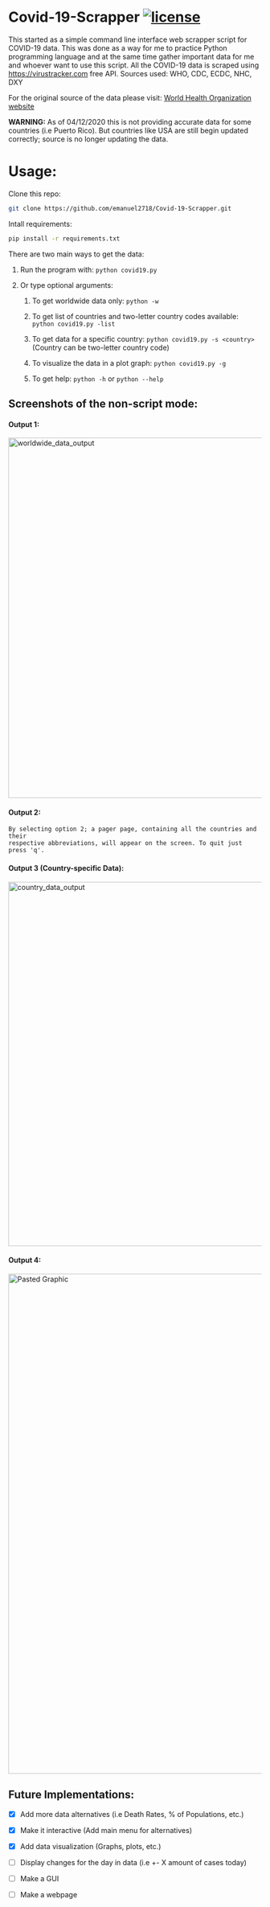 # Covid-19-Scrapper [![license](https://img.shields.io/github/license/DAVFoundation/captain-n3m0.svg?style=flat-square)](https://github.com/DAVFoundation/captain-n3m0/blob/master/LICENSE)


This started as a simple command line interface web scrapper script for COVID-19 data.
This was done as a way for me to practice Python programming language and at the same time
gather important data for me and whoever want to use this script.
All the COVID-19 data is scraped using https://virustracker.com free API.
Sources used: WHO, CDC, ECDC, NHC, DXY

For the original source of the data please visit: [World Health Organization website](https://www.who.int)

**WARNING:** As of 04/12/2020 this is not providing accurate data for some
countries (i.e Puerto Rico). But countries like USA are still begin updated
correctly; source is no longer updating the data.
	
	
# Usage:

Clone this repo:
```sh
git clone https://github.com/emanuel2718/Covid-19-Scrapper.git
```
Intall requirements:
```sh
pip install -r requirements.txt
```

There are two main ways to get the data:
1. Run the program with: ```python covid19.py```
2. Or type optional arguments:

	1. To get worldwide data only: ```python -w```
	
	2. To get list of countries and two-letter country codes available: ```python covid19.py -list```
	
	3. To get data for a specific country: ```python covid19.py -s <country>``` (Country can be two-letter country code)
	
	4. To visualize the data in a plot graph: ```python covid19.py -g```
	
	4. To get help: ```python -h``` or ```python --help```
	

	
## Screenshots of the non-script mode:

#### Output 1:

<img width="717" alt="worldwide_data_output" src="https://user-images.githubusercontent.com/55965894/76808630-b79a2080-67be-11ea-809c-a61b61a42562.png">

#### Output 2:

	By selecting option 2; a pager page, containing all the countries and their 
	respective abbreviations, will appear on the screen. To quit just press 'q'.

#### Output 3 (Country-specific Data):
<img width="725" alt="country_data_output" src="https://user-images.githubusercontent.com/55965894/76808635-b963e400-67be-11ea-9bad-2388ccd2ec05.png">

#### Output 4:
<img width="995" alt="Pasted Graphic" src="https://user-images.githubusercontent.com/55965894/77498256-94f2b200-6e25-11ea-8990-a5b7aed34cc7.png">




## Future Implementations:

- [x] Add more data alternatives (i.e Death Rates, % of Populations, etc.)
- [x] Make it interactive (Add main menu for alternatives)
- [x] Add data visualization (Graphs, plots, etc.)
- [ ] Display changes for the day in data (i.e +- X amount of cases today)
- [ ] Make a GUI
- [ ] Make a webpage


